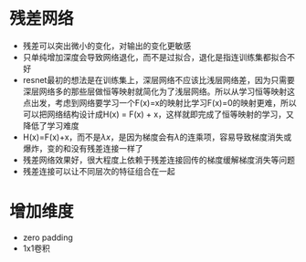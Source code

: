 # 残差网络

- 残差可以突出微小的变化，对输出的变化更敏感
- 只单纯增加深度会导致网络退化，而不是过拟合，退化是指连训练集都拟合不好
- resnet最初的想法是在训练集上，深层网络不应该比浅层网络差，因为只需要深层网络多的那些层做恒等映射就简化为了浅层网络。所以从学习恒等映射这点出发，考虑到网络要学习一个F(x)=x的映射比学习F(x)=0的映射更难，所以可以把网络结构设计成H(x) = F(x) + x，这样就即完成了恒等映射的学习，又降低了学习难度
- H(x)=F(x)+x，而不是$\lambda x$，是因为梯度会有$\lambda$的连乘项，容易导致梯度消失或爆炸，变的和没有残差连接一样了
- 残差网络效果好，很大程度上依赖于残差连接回传的梯度缓解梯度消失等问题
- 残差连接可以让不同层次的特征组合在一起


# 增加维度
- zero padding
- 1x1卷积